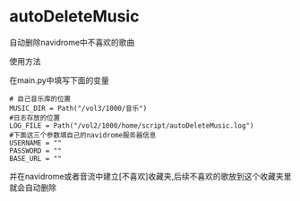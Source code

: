 # autoDeleteMusic
自动删除navidrome中不喜欢的歌曲

使用方法

在main.py中填写下面的变量

    # 自己音乐库的位置
    MUSIC_DIR = Path("/vol3/1000/音乐")
    #日志存放的位置
    LOG_FILE = Path("/vol2/1000/home/script/autoDeleteMusic.log")
    #下面这三个参数填自己的navidrome服务器信息
    USERNAME = ""
    PASSWORD = ""
    BASE_URL = ""

并在navidrome或者音流中建立[不喜欢]收藏夹,后续不喜欢的歌放到这个收藏夹里就会自动删除